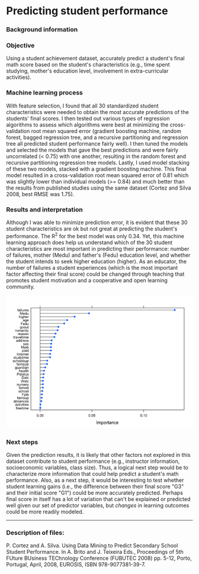 # Predicting student performance

### Background information

### Objective
Using a student achievement dataset, accurately predict a student's final math score based on the student's characteristics (e.g., time spent studying, mother's education level, involvement in extra-curricular activities).

### Machine learning process
With feature selection, I found that all 30 standardized student characteristics were needed to obtain the most accurate predictions of the students' final scores. I then tested out various types of regression algorithms to assess which algorithms were best at minimizing the cross-validation root mean squared error (gradient boosting machine, random forest, bagged regression tree, and a recursive partitioning and regression tree all predicted student performance fairly well). I then tuned the models and selected the models that gave the best predictions and were fairly uncorrelated (< 0.75) with one another, resulting in the random forest and recursive partitioning regression tree models. Lastly, I used model stacking of these two models, stacked with a gradient boosting machine. This final model resulted in a cross-validation root mean squared error of 0.81 which was slightly lower than individual models (>= 0.84) and much better than the results from published studies using the same dataset (Cortez and Silva 2008, best RMSE was 1.75). 

### Results and interpretation
Although I was able to minimize prediction error, it is evident that these 30 student characteristics are ok but not great at predicting the student's performance. The R<sup>2</sup> for the best model was only 0.34. Yet, this machine learning approach does help us understand which of the 30 student characteristics are most important in predicting their performance: number of failures, mother (Medu) and father's (Fedu) education level, and whether the student intends to seek higher education (higher). As an educator, the number of failures a student experiences (which is the most important factor affecting their final score) could be changed through teaching that promotes student motivation and a cooperative and open learning community.

![alt text](https://github.com/HLBarker/MachineLearningPortfolio/blob/master/PredictingStudentPerformance/PredictingStudentPerformance_files/figure-markdown_github-ascii_identifiers/rank%20features-1.png "Importance of student characteristics")

### Next steps
Given the prediction results, it is likely that other factors not explored in this dataset contribute to student performance (e.g., instructor information, socioeconomic variables, class size). Thus, a logical next step would be to characterize more information that could help predict a student's math performance. Also, as a next step, it would be interesting to test whether student learning gains (i.e., the difference between their final score "G3" and their initial score "G1") could be more accurately predicted. Perhaps final score in itself has a lot of variation that can't be explained or predicted well given our set of predictor variables, but *changes* in learning outcomes could be more readily modeled.

---
### Description of files:



P. Cortez and A. Silva. Using Data Mining to Predict Secondary School Student Performance. In A. Brito and J. Teixeira Eds., Proceedings of 5th FUture BUsiness TEChnology Conference (FUBUTEC 2008) pp. 5-12, Porto, Portugal, April, 2008, EUROSIS, ISBN 978-9077381-39-7. 
